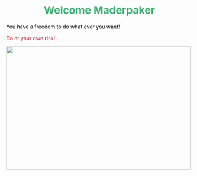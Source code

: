 
<html>
<head>
<title>Page Title</title>
</head>
<body>

<h1 style="color:MediumSeaGreen;"><center>
Welcome Maderpaker </center></h1>
<p style="color:black;">You have a freedom to do what ever you want!</p>
<p style="color:Red;">Do at your own risk!</p>
<img src="https://www.google.com.ph/search?q=memes&rlz=1CAHPZR_enPH824&source=lnms&tbm=isch&sa=X&ved=0ahUKEwjJuaK7wOjeAhXGeX0KHTkPBwIQ_AUIDigB&biw=1422&bih=673#imgrc=5uSLuQinWQA9-M:" width="500" height="333">


</body>
</html>



